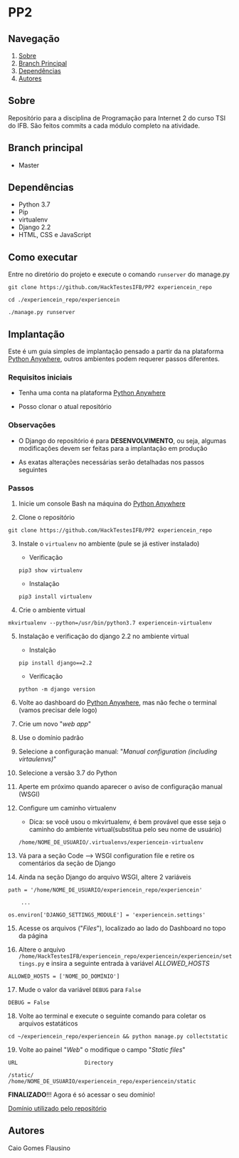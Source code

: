 # PP2

## Navegação
1. [Sobre](#sobre)
1. [Branch Principal](#branch-principal)
1. [Dependências](#dependências)
1. [Autores](#autores)

## Sobre

Repositório para a disciplina de Programação para Internet 2 do curso TSI do IFB. São feitos commits a cada módulo completo na atividade.

## Branch principal

- Master

## Dependências

- Python 3.7
- Pip
- virtualenv
- Django 2.2
- HTML, CSS e JavaScript

## Como executar

Entre no diretório do projeto e execute o comando `runserver` do manage.py

```
git clone https://github.com/HackTestesIFB/PP2 experiencein_repo

cd ./experiencein_repo/experiencein

./manage.py runserver
```

## Implantação

Este é um guia simples de implantação pensado a partir da na plataforma [Python Anywhere](https://www.pythonanywhere.com/), outros ambientes podem requerer passos diferentes.

### Requisitos iniciais

* Tenha uma conta na plataforma [Python Anywhere](https://www.pythonanywhere.com/)

* Posso clonar o atual repositório

### Observações

* O Django do repositório é para **DESENVOLVIMENTO**, ou seja, algumas modificações devem ser feitas para a implantação em produção

* As exatas alterações necessárias serão detalhadas nos passos seguintes

### Passos

1. Inicie um console Bash na máquina do [Python Anywhere](https://www.pythonanywhere.com/)

2. Clone o repositório

```
git clone https://github.com/HackTestesIFB/PP2 experiencein_repo
```

3. Instale o `virtualenv` no ambiente (pule se já estiver instalado)

    * Verificação
    ```
    pip3 show virtualenv
    ```

    * Instalação
    ```
    pip3 install virtualenv
    ```

4. Crie o ambiente virtual

```
mkvirtualenv --python=/usr/bin/python3.7 experiencein-virtualenv
```

5. Instalação e verificação do django 2.2 no ambiente virtual

    * Instalção
    ```
    pip install django==2.2
    ```

    * Verificação
    ```
    python -m django version
    ```

6. Volte ao dashboard do [Python Anywhere](https://www.pythonanywhere.com/), mas não feche o terminal (vamos precisar dele logo)

7. Crie um novo "*web app*"

8. Use o domínio padrão

9. Selecione a configuração manual: "*Manual configuration (including virtaulenvs)*"

10. Selecione a versão 3.7 do Python

11. Aperte em próximo quando aparecer o aviso de configuração manual (WSGI)

12. Configure um caminho virtualenv

    * Dica: se você usou o mkvirtualenv, é bem provável que esse seja o caminho do ambiente virtual(substitua pelo seu nome de usuário)
    ```
    /home/NOME_DE_USUARIO/.virtualenvs/experiencein-virtualenv
    ```

13. Vá para a seção Code --> WSGI configuration file e retire os comentários da seção de Django

14. Ainda na seção Django do arquivo WSGI, altere 2 variáveis

```
path = '/home/NOME_DE_USUARIO/experiencein_repo/experiencein'

    ...

os.environ['DJANGO_SETTINGS_MODULE'] = 'experiencein.settings'
```

15. Acesse os arquivos ("*Files*"), localizado ao lado do Dashboard no topo da página

16. Altere o arquivo `/home/HackTestesIFB/experiencein_repo/experiencein/experiencein/settings.py` e insira a seguinte entrada à variável *ALLOWED_HOSTS*

```
ALLOWED_HOSTS = ['NOME_DO_DOMÍNIO']
```

17. Mude o valor da variável `DEBUG` para `False`
```
DEBUG = False
```

18. Volte ao terminal e execute o seguinte comando para coletar os arquivos estatáticos
```
cd ~/experiencein_repo/experiencein && python manage.py collectstatic
```

19. Volte ao painel "*Web*" o modifique o campo "*Static files*"

```
URL                     Directory

/static/                /home/NOME_DE_USUARIO/experiencein_repo/experiencein/static
```

**FINALIZADO**!!! Agora é só acessar o seu domínio!

[Domínio utilizado pelo repositório](https://hacktestesifb.pythonanywhere.com/)

## Autores

Caio Gomes Flausino
